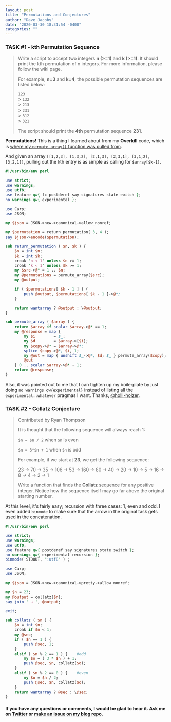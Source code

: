```yaml
---
layout: post
title: "Permutations and Conjectures"
author: "Dave Jacoby"
date: "2020-03-30 18:31:54 -0400"
categories: ""
---
```


### TASK #1 - kth Permutation Sequence

> Write a script to accept two integers **n (>=1)** and **k (>=1)**. It should print the kth permutation of n integers. For more information, please follow the wiki page.
>
> For example, **n=3** and **k=4**, the possible permutation sequences are listed below:
>
> `123` <br> > `132` <br> > `213` <br> > `231` <br> > `312` <br> > `321`
>
> The script should print the **4th** permutation sequence **231**.

**Permutations!** This is a thing I learned about from my **Overkill** code, which is [where my `permute_array()` function was pulled from](https://jacoby.github.io/2019/07/12/the-last-overkill.html).

And given an array `[[1,2,3], [1,3,2], [2,1,3], [2,3,1], [3,1,2], [3,2,1]]`, pulling out the `k`th entry is as simple as calling for `$array[$k-1]`.

```perl
#!/usr/bin/env perl

use strict;
use warnings;
use utf8;
use feature qw{ fc postderef say signatures state switch };
no warnings qw{ experimental };

use Carp;
use JSON;

my $json = JSON->new->canonical->allow_nonref;

my $permutation = return_permutation( 3, 4 );
say $json->encode($permutation);

sub return_permutation ( $n, $k ) {
    $n = int $n;
    $k = int $k;
    croak 'n < 1' unless $n >= 1;
    croak 'k < 1' unless $k >= 1;
    my $src->@* = 1 .. $n;
    my @permutations = permute_array($src);
    my @output;

    if ( $permutations[ $k - 1 ] ) {
        push @output, $permutations[ $k - 1 ]->@*;
    }

    return wantarray ? @output : \@output;
}

sub permute_array ( $array ) {
    return $array if scalar $array->@* == 1;
    my @response = map {
        my $i        = $_;
        my $d        = $array->[$i];
        my $copy->@* = $array->@*;
        splice $copy->@*, $i, 1;
        my @out = map { unshift $_->@*, $d; $_ } permute_array($copy);
        @out
    } 0 .. scalar $array->@* - 1;
    return @response;
}
```

Also, it was pointed out to me that I can tighten up my boilerplate by just doing `no warnings qw{experimental}` instead of listing all the `experimental::whatever` pragmas I want. Thanks, [@holli-holzer](https://github.com/holli-holzer).

### TASK #2 - Collatz Conjecture

> Contributed by Ryan Thompson
>
> It is thought that the following sequence will always reach 1:
>
> `$n = $n / 2` when `$n` is even
>
> `$n = 3*$n + 1` when `$n` is odd
>
> For example, if we start at **23**, we get the following sequence:
>
> 23 → 70 → 35 → 106 → 53 → 160 → 80 → 40 → 20 → 10 → 5 → 16 → 8 → 4 → 2 → 1
>
> Write a function that finds the **Collatz** sequence for any positive integer. Notice how the sequence itself may go far above the original starting number.

At this level, it's fairly easy; recursion with three cases: 1, even and odd. I even added `binmode` to make sure that the arrow in the original task gets used in the concatenation.

```perl
#!/usr/bin/env perl

use strict;
use warnings;
use utf8;
use feature qw{ postderef say signatures state switch };
no warnings qw{ experimental recursion };
binmode( STDOUT, ":utf8" ) ;

use Carp;
use JSON;

my $json = JSON->new->canonical->pretty->allow_nonref;

my $n = 23;
my @output = collatz($n);
say join ' → ', @output;

exit;

sub collatz ( $n ) {
    $n = int $n;
    croak if $n < 1;
    my @sec;
    if ( $n == 1 ) {
        push @sec, 1;
    }
    elsif ( $n % 2 == 1 ) {    #odd
        my $o = ( 3 * $n ) + 1;
        push @sec, $n, collatz($o);
    }
    elsif ( $n % 2 == 0 ) {    #even
        my $o = $n / 2;
        push @sec, $n, collatz($o);
    }
    return wantarray ? @sec : \@sec;
}
```


#### If you have any questions or comments, I would be glad to hear it. Ask me on [Twitter](https://twitter.com/jacobydave) or [make an issue on my blog repo](https://github.com/jacoby/jacoby.github.io).
